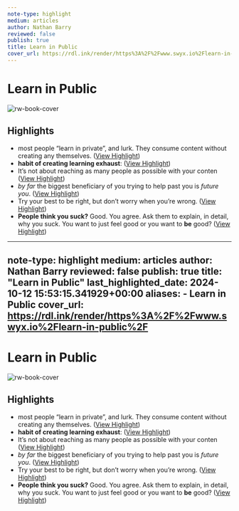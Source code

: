 ```yaml
---
note-type: highlight
medium: articles
author: Nathan Barry
reviewed: false
publish: true
title: Learn in Public
cover_url: https://rdl.ink/render/https%3A%2F%2Fwww.swyx.io%2Flearn-in-public%2F
---
```

# Learn in Public

![rw-book-cover](https://rdl.ink/render/https%3A%2F%2Fwww.swyx.io%2Flearn-in-public%2F)

## Highlights
- most people “learn in private”, and lurk. They consume content without creating any themselves. ([View Highlight](https://read.readwise.io/read/01ja0pq306ezv6evfpxd8rc4er))
- **habit of creating learning exhaust**: ([View Highlight](https://read.readwise.io/read/01ja0prd7dbx8bx2p128z5fwjt))
- It’s not about reaching as many people as possible with your conten ([View Highlight](https://read.readwise.io/read/01ja0psrgm8szskmpvpvemgf82))
- *by far* the biggest beneficiary of you trying to help past you is *future you*. ([View Highlight](https://read.readwise.io/read/01ja0pvtq8jd22gaehnrtje6kc))
- Try your best to be right, but don’t worry when you’re wrong. ([View Highlight](https://read.readwise.io/read/01ja0pxhn9mdm048e6t0x1jv1q))
- **People think you suck?** Good. You agree. Ask them to explain, in detail, why you suck. You want to just feel good or you want to **be** good? ([View Highlight](https://read.readwise.io/read/01ja0py4va0trvngmbdbg6hraz))
---
note-type: highlight
medium: articles
author: Nathan Barry
reviewed: false
publish: true
title: "Learn in Public"
last_highlighted_date: 2024-10-12 15:53:15.341929+00:00
aliases:
    - Learn in Public
cover_url: https://rdl.ink/render/https%3A%2F%2Fwww.swyx.io%2Flearn-in-public%2F
---
# Learn in Public

![rw-book-cover](https://rdl.ink/render/https%3A%2F%2Fwww.swyx.io%2Flearn-in-public%2F)

## Highlights
- most people “learn in private”, and lurk. They consume content without creating any themselves. ([View Highlight](https://read.readwise.io/read/01ja0pq306ezv6evfpxd8rc4er))
- **habit of creating learning exhaust**: ([View Highlight](https://read.readwise.io/read/01ja0prd7dbx8bx2p128z5fwjt))
- It’s not about reaching as many people as possible with your conten ([View Highlight](https://read.readwise.io/read/01ja0psrgm8szskmpvpvemgf82))
- *by far* the biggest beneficiary of you trying to help past you is *future you*. ([View Highlight](https://read.readwise.io/read/01ja0pvtq8jd22gaehnrtje6kc))
- Try your best to be right, but don’t worry when you’re wrong. ([View Highlight](https://read.readwise.io/read/01ja0pxhn9mdm048e6t0x1jv1q))
- **People think you suck?** Good. You agree. Ask them to explain, in detail, why you suck. You want to just feel good or you want to **be** good? ([View Highlight](https://read.readwise.io/read/01ja0py4va0trvngmbdbg6hraz))

